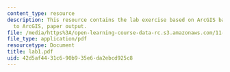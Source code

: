```yaml
---
content_type: resource
description: This resource contains the lab exercise based on ArcGIS basics (introduction
  to ArcGIS, paper output.
file: /media/https%3A/open-learning-course-data-rc.s3.amazonaws.com/11-520-a-workshop-on-geographic-information-systems-fall-2005/42d5af4431c690b935e6da2ebcd925c8_lab1.pdf
file_type: application/pdf
resourcetype: Document
title: lab1.pdf
uid: 42d5af44-31c6-90b9-35e6-da2ebcd925c8
---
```

